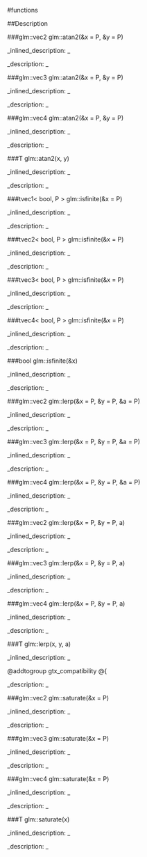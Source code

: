 #functions


<!--
_visible: True_
_advanced: False_
-->

##Description






<!----------------------------------------------------------------------------->

###glm::vec2 glm::atan2(&x = P, &y = P)

<!--
_syntax: glm::atan2(&x = P, &y = P)_
_name: glm::atan2_
_returns: glm::vec2_
_returns_description: _
_parameters: const glm::vec2 &x=P, const glm::vec2 &y=P_
_version_started: 0.10.0_
_version_deprecated: _
_summary: _
_constant: False_
_static: False_
_visible: True_
_advanced: False_
-->

_inlined_description: _







_description: _







<!----------------------------------------------------------------------------->

###glm::vec3 glm::atan2(&x = P, &y = P)

<!--
_syntax: glm::atan2(&x = P, &y = P)_
_name: glm::atan2_
_returns: glm::vec3_
_returns_description: _
_parameters: const glm::vec3 &x=P, const glm::vec3 &y=P_
_version_started: 0.10.0_
_version_deprecated: _
_summary: _
_constant: False_
_static: False_
_visible: True_
_advanced: False_
-->

_inlined_description: _







_description: _







<!----------------------------------------------------------------------------->

###glm::vec4 glm::atan2(&x = P, &y = P)

<!--
_syntax: glm::atan2(&x = P, &y = P)_
_name: glm::atan2_
_returns: glm::vec4_
_returns_description: _
_parameters: const glm::vec4 &x=P, const glm::vec4 &y=P_
_version_started: 0.10.0_
_version_deprecated: _
_summary: _
_constant: False_
_static: False_
_visible: True_
_advanced: False_
-->

_inlined_description: _







_description: _







<!----------------------------------------------------------------------------->

###T glm::atan2(x, y)

<!--
_syntax: glm::atan2(x, y)_
_name: glm::atan2_
_returns: T_
_returns_description: _
_parameters: T x, T y_
_version_started: 0.10.0_
_version_deprecated: _
_summary: _
_constant: False_
_static: False_
_visible: True_
_advanced: False_
-->

_inlined_description: _







_description: _







<!----------------------------------------------------------------------------->

###tvec1< bool, P > glm::isfinite(&x = P)

<!--
_syntax: glm::isfinite(&x = P)_
_name: glm::isfinite_
_returns: tvec1< bool, P >_
_returns_description: _
_parameters: const glm::vec1 &x=P_
_version_started: 0.10.0_
_version_deprecated: _
_summary: _
_constant: False_
_static: False_
_visible: True_
_advanced: False_
-->

_inlined_description: _







_description: _







<!----------------------------------------------------------------------------->

###tvec2< bool, P > glm::isfinite(&x = P)

<!--
_syntax: glm::isfinite(&x = P)_
_name: glm::isfinite_
_returns: tvec2< bool, P >_
_returns_description: _
_parameters: const glm::vec2 &x=P_
_version_started: 0.10.0_
_version_deprecated: _
_summary: _
_constant: False_
_static: False_
_visible: True_
_advanced: False_
-->

_inlined_description: _







_description: _







<!----------------------------------------------------------------------------->

###tvec3< bool, P > glm::isfinite(&x = P)

<!--
_syntax: glm::isfinite(&x = P)_
_name: glm::isfinite_
_returns: tvec3< bool, P >_
_returns_description: _
_parameters: const glm::vec3 &x=P_
_version_started: 0.10.0_
_version_deprecated: _
_summary: _
_constant: False_
_static: False_
_visible: True_
_advanced: False_
-->

_inlined_description: _







_description: _







<!----------------------------------------------------------------------------->

###tvec4< bool, P > glm::isfinite(&x = P)

<!--
_syntax: glm::isfinite(&x = P)_
_name: glm::isfinite_
_returns: tvec4< bool, P >_
_returns_description: _
_parameters: const glm::vec4 &x=P_
_version_started: 0.10.0_
_version_deprecated: _
_summary: _
_constant: False_
_static: False_
_visible: True_
_advanced: False_
-->

_inlined_description: _







_description: _







<!----------------------------------------------------------------------------->

###bool glm::isfinite(&x)

<!--
_syntax: glm::isfinite(&x)_
_name: glm::isfinite_
_returns: bool_
_returns_description: _
_parameters: const genType &x_
_version_started: 0.10.0_
_version_deprecated: _
_summary: _
_constant: False_
_static: False_
_visible: True_
_advanced: False_
-->

_inlined_description: _







_description: _







<!----------------------------------------------------------------------------->

###glm::vec2 glm::lerp(&x = P, &y = P, &a = P)

<!--
_syntax: glm::lerp(&x = P, &y = P, &a = P)_
_name: glm::lerp_
_returns: glm::vec2_
_returns_description: _
_parameters: const glm::vec2 &x=P, const glm::vec2 &y=P, const glm::vec2 &a=P_
_version_started: 0.10.0_
_version_deprecated: _
_summary: _
_constant: False_
_static: False_
_visible: True_
_advanced: False_
-->

_inlined_description: _







_description: _







<!----------------------------------------------------------------------------->

###glm::vec3 glm::lerp(&x = P, &y = P, &a = P)

<!--
_syntax: glm::lerp(&x = P, &y = P, &a = P)_
_name: glm::lerp_
_returns: glm::vec3_
_returns_description: _
_parameters: const glm::vec3 &x=P, const glm::vec3 &y=P, const glm::vec3 &a=P_
_version_started: 0.10.0_
_version_deprecated: _
_summary: _
_constant: False_
_static: False_
_visible: True_
_advanced: False_
-->

_inlined_description: _







_description: _







<!----------------------------------------------------------------------------->

###glm::vec4 glm::lerp(&x = P, &y = P, &a = P)

<!--
_syntax: glm::lerp(&x = P, &y = P, &a = P)_
_name: glm::lerp_
_returns: glm::vec4_
_returns_description: _
_parameters: const glm::vec4 &x=P, const glm::vec4 &y=P, const glm::vec4 &a=P_
_version_started: 0.10.0_
_version_deprecated: _
_summary: _
_constant: False_
_static: False_
_visible: True_
_advanced: False_
-->

_inlined_description: _







_description: _







<!----------------------------------------------------------------------------->

###glm::vec2 glm::lerp(&x = P, &y = P, a)

<!--
_syntax: glm::lerp(&x = P, &y = P, a)_
_name: glm::lerp_
_returns: glm::vec2_
_returns_description: _
_parameters: const glm::vec2 &x=P, const glm::vec2 &y=P, T a_
_version_started: 0.10.0_
_version_deprecated: _
_summary: _
_constant: False_
_static: False_
_visible: True_
_advanced: False_
-->

_inlined_description: _







_description: _







<!----------------------------------------------------------------------------->

###glm::vec3 glm::lerp(&x = P, &y = P, a)

<!--
_syntax: glm::lerp(&x = P, &y = P, a)_
_name: glm::lerp_
_returns: glm::vec3_
_returns_description: _
_parameters: const glm::vec3 &x=P, const glm::vec3 &y=P, T a_
_version_started: 0.10.0_
_version_deprecated: _
_summary: _
_constant: False_
_static: False_
_visible: True_
_advanced: False_
-->

_inlined_description: _







_description: _







<!----------------------------------------------------------------------------->

###glm::vec4 glm::lerp(&x = P, &y = P, a)

<!--
_syntax: glm::lerp(&x = P, &y = P, a)_
_name: glm::lerp_
_returns: glm::vec4_
_returns_description: _
_parameters: const glm::vec4 &x=P, const glm::vec4 &y=P, T a_
_version_started: 0.10.0_
_version_deprecated: _
_summary: _
_constant: False_
_static: False_
_visible: True_
_advanced: False_
-->

_inlined_description: _







_description: _







<!----------------------------------------------------------------------------->

###T glm::lerp(x, y, a)

<!--
_syntax: glm::lerp(x, y, a)_
_name: glm::lerp_
_returns: T_
_returns_description: _
_parameters: T x, T y, T a_
_version_started: 0.10.0_
_version_deprecated: _
_summary: _
_constant: False_
_static: False_
_visible: True_
_advanced: False_
-->

_inlined_description: _

@addtogroup gtx_compatibility
@{





_description: _







<!----------------------------------------------------------------------------->

###glm::vec2 glm::saturate(&x = P)

<!--
_syntax: glm::saturate(&x = P)_
_name: glm::saturate_
_returns: glm::vec2_
_returns_description: _
_parameters: const glm::vec2 &x=P_
_version_started: 0.10.0_
_version_deprecated: _
_summary: _
_constant: False_
_static: False_
_visible: True_
_advanced: False_
-->

_inlined_description: _







_description: _







<!----------------------------------------------------------------------------->

###glm::vec3 glm::saturate(&x = P)

<!--
_syntax: glm::saturate(&x = P)_
_name: glm::saturate_
_returns: glm::vec3_
_returns_description: _
_parameters: const glm::vec3 &x=P_
_version_started: 0.10.0_
_version_deprecated: _
_summary: _
_constant: False_
_static: False_
_visible: True_
_advanced: False_
-->

_inlined_description: _







_description: _







<!----------------------------------------------------------------------------->

###glm::vec4 glm::saturate(&x = P)

<!--
_syntax: glm::saturate(&x = P)_
_name: glm::saturate_
_returns: glm::vec4_
_returns_description: _
_parameters: const glm::vec4 &x=P_
_version_started: 0.10.0_
_version_deprecated: _
_summary: _
_constant: False_
_static: False_
_visible: True_
_advanced: False_
-->

_inlined_description: _







_description: _







<!----------------------------------------------------------------------------->

###T glm::saturate(x)

<!--
_syntax: glm::saturate(x)_
_name: glm::saturate_
_returns: T_
_returns_description: _
_parameters: T x_
_version_started: 0.10.0_
_version_deprecated: _
_summary: _
_constant: False_
_static: False_
_visible: True_
_advanced: False_
-->

_inlined_description: _







_description: _







<!----------------------------------------------------------------------------->

